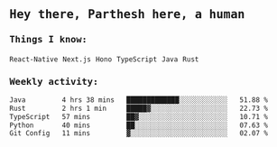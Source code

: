 <samp>
    <h2>Hey there, Parthesh here, a human</h2>
    <h3>Things I know: </h3>
    <code>React-Native</code> <code>Next.js</code> <code>Hono</code> <code>TypeScript</code> <code>Java</code> <code>Rust</code>
    <h3>Weekly activity:</h3>
<!--START_SECTION:waka-->

```txt
Java         4 hrs 38 mins   █████████████░░░░░░░░░░░░   51.88 %
Rust         2 hrs 1 min     █████▓░░░░░░░░░░░░░░░░░░░   22.73 %
TypeScript   57 mins         ██▓░░░░░░░░░░░░░░░░░░░░░░   10.71 %
Python       40 mins         ██░░░░░░░░░░░░░░░░░░░░░░░   07.63 %
Git Config   11 mins         ▓░░░░░░░░░░░░░░░░░░░░░░░░   02.07 %
```

<!--END_SECTION:waka-->
</samp>
